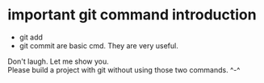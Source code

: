 # important git command introduction

>
* git add
* git commit
are basic cmd.
They are very useful.

Don't laugh. Let me show you.\
Please build a project with git without using those two commands. ^-^


